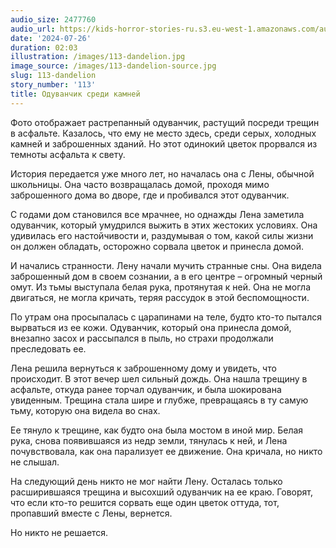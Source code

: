 ```yaml
---
audio_size: 2477760
audio_url: https://kids-horror-stories-ru.s3.eu-west-1.amazonaws.com/audio/113-dandelion.mp3
date: '2024-07-26'
duration: 02:03
illustration: /images/113-dandelion.jpg
image_source: /images/113-dandelion-source.jpg
slug: 113-dandelion
story_number: '113'
title: Одуванчик среди камней
---
```


Фото отображает растрепанный одуванчик, растущий посреди трещин в асфальте. Казалось, что ему не место здесь, среди серых, холодных камней и заброшенных зданий. Но этот одинокий цветок прорвался из темноты асфальта к свету.

История передается уже много лет, но началась она с Лены, обычной школьницы. Она часто возвращалась домой, проходя мимо заброшенного дома во дворе, где и пробивался этот одуванчик.

С годами дом становился все мрачнее, но однажды Лена заметила одуванчик, который умудрился выжить в этих жестоких условиях. Она удивилась его настойчивости и, раздумывая о том, какой силы жизни он должен обладать, осторожно сорвала цветок и принесла домой.

И начались странности. Лену начали мучить странные сны. Она видела заброшенный дом в своем сознании, а в его центре – огромный черный омут. Из тьмы выступала белая рука, протянутая к ней. Она не могла двигаться, не могла кричать, теряя рассудок в этой беспомощности.

По утрам она просыпалась с царапинами на теле, будто кто-то пытался вырваться из ее кожи. Одуванчик, который она принесла домой, внезапно засох и рассыпался в пыль, но страхи продолжали преследовать ее.

Лена решила вернуться к заброшенному дому и увидеть, что происходит. В этот вечер шел сильный дождь. Она нашла трещину в асфальте, откуда ранее торчал одуванчик, и была шокирована увиденным. Трещина стала шире и глубже, превращаясь в ту самую тьму, которую она видела во снах.

Ее тянуло к трещине, как будто она была мостом в иной мир. Белая рука, снова появившаяся из недр земли, тянулась к ней, и Лена почувствовала, как она парализует ее движение. Она кричала, но никто не слышал.

На следующий день никто не мог найти Лену. Осталась только расширившаяся трещина и высохший одуванчик на ее краю. Говорят, что если кто-то решится сорвать еще один цветок оттуда, тот, пропавший вместе с Лены, вернется.

Но никто не решается.